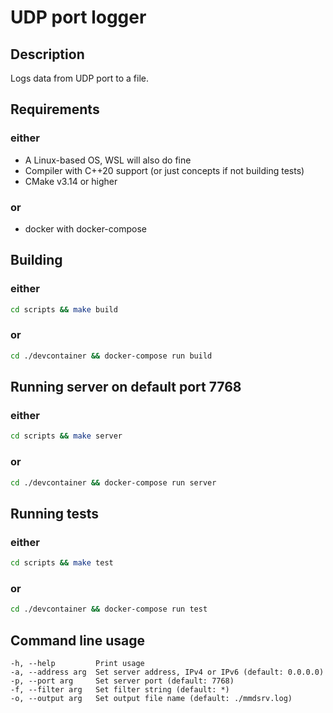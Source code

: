 # UDP port logger

## Description

Logs data from UDP port to a file.

## Requirements

### either

* A Linux-based OS, WSL will also do fine
* Compiler with C++20 support (or just concepts if not building tests)
* CMake v3.14 or higher

### or 

* docker with docker-compose

## Building

### either

```bash
cd scripts && make build
```

### or

```bash
cd ./devcontainer && docker-compose run build
```

## Running server on default port 7768

### either

```bash
cd scripts && make server
```

### or

```bash
cd ./devcontainer && docker-compose run server
```

## Running tests

### either

```bash
cd scripts && make test
```

### or

```bash
cd ./devcontainer && docker-compose run test
```

## Command line usage

```
-h, --help         Print usage  
-a, --address arg  Set server address, IPv4 or IPv6 (default: 0.0.0.0)  
-p, --port arg     Set server port (default: 7768)  
-f, --filter arg   Set filter string (default: *)  
-o, --output arg   Set output file name (default: ./mmdsrv.log)  
```